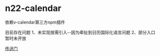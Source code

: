 # n22-calendar

依赖v-calendar第三方npm插件

目前存在问题
1、未实现按需引入--因为牵扯到日历国际化语言问题
2、部分入口暂时未开放

[传送门](https://docs.vcalendar.io/#custom-defaults)